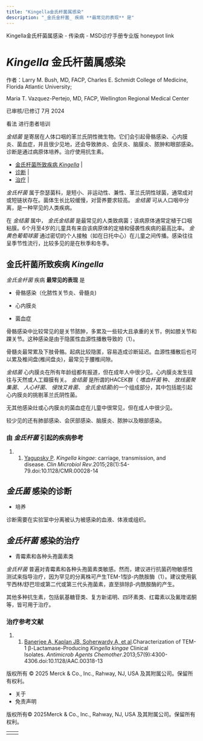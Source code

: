 ```yaml
---
title: "Kingella金氏杆菌属感染"
description: "_金氏金杆菌_ 疾病 **最常见的表现** 是"
---
```


﻿Kingella金氏杆菌属感染 - 传染病 - MSD诊疗手册专业版 honeypot link

# _Kingella_ 金氏杆菌属感染

作者：Larry M. Bush, MD, FACP, Charles E. Schmidt College of Medicine, Florida Atlantic University;

Maria T. Vazquez-Pertejo, MD, FACP, Wellington Regional Medical Center

已审核/已修订 7月 2024

看法 进行患者培训

_金结菌_ 是寄居在人体口咽的革兰氏阴性微生物。它们会引起骨骼感染、心内膜炎、菌血症，并且很少见地，还会导致肺炎、会厌炎、脑膜炎、脓肿和眼部感染。诊断是通过病原体培养。治疗使用抗生素。

- [金氏杆菌所致疾病 _Kingella_](#金氏杆菌所致疾病Kingella_v1008523_zh) \|
- [诊断](#诊断_v92046539_zh) \|
- [治疗](#治疗_v1008551_zh) \|

_金氏杆菌_ 属于奈瑟菌科，是短小、非运动性、兼性、革兰氏阴性球菌，通常成对或短链状存在。菌体生长比较缓慢，对营养要求较高。 _金结菌_ 可从人口咽中分离，是一种罕见的人类疾病。

在 _金结菌_ 属中， _金氏金结菌_ 是最常见的人类致病菌；该病原体通常定植于口咽粘膜。6个月至4岁的儿童具有来自该病原体的定植和侵袭性疾病的最高比率。 _金黄色葡萄球菌_ 通过密切的个人接触（如在日托中心）在儿童之间传播。感染往往呈季节性流行，比较多见的是在秋季和冬季。

## 金氏杆菌所致疾病 _Kingella_

_金氏金杆菌_ 疾病 **最常见的表现** 是

- 骨骼感染（化脓性关节炎、骨髓炎)

- 心内膜炎

- 菌血症


骨骼感染中比较常见的是关节脓肿，多累及一些较大且承重的关节，例如膝关节和踝关节。这种感染是由于隐匿性血源性播散导致的（1）。

骨髓炎最常累及下肢骨骼。起病比较隐匿，容易造成诊断延迟。血源性播散后也可以累及椎间盘(椎间盘炎)，最常见于腰椎间隙。

_金结菌_ 心内膜炎在所有年龄组都有报道，但在成年人中很少见。心内膜炎发生往往与天然或人工瓣膜有关。 _金结菌_ 是所谓的HACEK群（ _嗜血杆菌_ 种、 _放线菌聚集菌_、 _人心杆菌_、 _侵蚀艾肯菌_、 _金氏金结菌_)的一个组成部分，其中包括能引起心内膜炎的挑剔革兰氏阴性菌。

无其他感染灶或心内膜炎的菌血症在儿童中很常见，但在成人中很少见。

较少见的还有肺部感染、会厌部感染、脑膜炎、脓肿以及眼部感染。

### 由 _金氏杆菌_ 引起的疾病参考

1. 1. [Yagupsky P](https://www.ncbi.nlm.nih.gov/pmc/articles/PMC4284298/). _Kingella kingae_: carriage, transmission, and disease. _Clin Microbiol Rev_.2015;28(1):54-79.doi:10.1128/CMR.00028-14


## _金氏菌_ 感染的诊断

- 培养


诊断需要在实验室中分离被认为被感染的血液、体液或组织。

## _金氏杆菌_ 感染的治疗

- 青霉素和各种头孢菌素类


_金氏杆菌_ 普遍对青霉素和各种头孢菌素类敏感。然而，建议进行抗菌药物敏感性测试来指导治疗，因为罕见的分离株可产生TEM-1型β-内酰胺酶（1）。建议使用氨苄西林/舒巴坦或第二代或第三代头孢菌素，直至排除β-内酰胺酶的产生。

其他多种抗生素，包括氨基糖苷类、复方新诺明、四环素类、红霉素以及氟喹诺酮等，皆可用于治疗。

### 治疗参考文献

1. 1. [Banerjee A, Kaplan JB, Soherwardy A, et al](https://www.ncbi.nlm.nih.gov/pmc/articles/PMC3754283/).Characterization of TEM-1 β-Lactamase-Producing _Kingella kingae_ Clinical Isolates. _Antimicrob Agents Chemother_.2013;57(9):4300-4306.doi:10.1128/AAC.00318-13




版权所有 © 2025
Merck & Co., Inc., Rahway, NJ, USA 及其附属公司。保留所有权利。

- 关于
- 免责声明

版权所有© 2025Merck & Co., Inc., Rahway, NJ, USA 及其附属公司。保留所有权利。

|     |     |
| --- | --- |
|  |  |